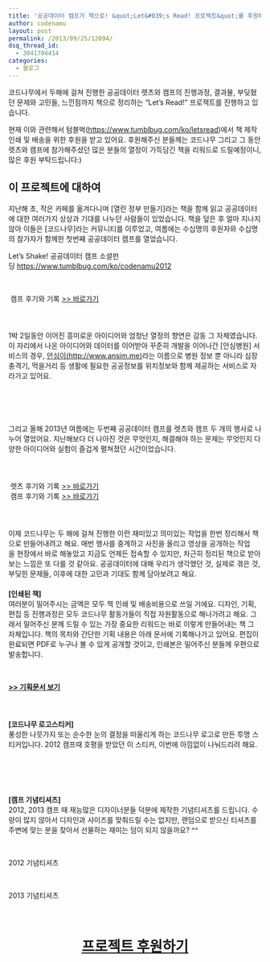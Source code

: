 ```yaml
---
title: '공공데이터 캠프가 책으로! &quot;Let&#039;s Read! 프로젝트&quot;를 후원해주세요!'
author: codenamu
layout: post
permalink: /2013/09/25/12094/
dsq_thread_id:
  - 3041704414
categories:
  - 블로그
---
```

코드나무에서 두해에 걸쳐 진행한 공공데이터 렛츠와 캠프의 진행과정, 결과물, 부딪혔던 문제와 고민들, 느낀점까지 책으로 정리하는 &#8220;Let&#8217;s Read!&#8221; 프로젝트를 진행하고 있습니다.

현재 이와 관련해서 텀블벅(<https://www.tumblbug.com/ko/letsread>)에서 책 제작 인쇄 및 배송을 위한 후원을 받고 있어요. 후원해주신 분들께는 코드나무 그리고 그 동안 렛츠와 캠프에 참가해주셨던 많은 분들의 열정이 가득담긴 책을 리워드로 드릴예정이니, 많은 후원 부탁드립니다:)



### 

### 

## 이 프로젝트에 대하여

지난해 초, 작은 카페를 옮겨다니며 [열린 정부 만들기]라는 책을 함께 읽고 공공데이터에 대한 여러가지 상상과 기대를 나누던 사람들이 있었습니다. 책을 덮은 후 얼마 지나지 않아 이들은 [코드나무]라는 커뮤니티를 이루었고, 여름에는 수십명의 후원자와 수십명의 참가자가 함께한 첫번째 공공데이터 캠프를 열었습니다.

<div>
</div>

<div>
  <img alt="" src="https://s3-ap-northeast-1.amazonaws.com/tumblbug-production/project_blog_pictures/photos/photos/18857/original/original.png" />
</div>

<div>
  Let&#8217;s Shake! 공공데이터 캠프 소셜펀딩 <a href="https://www.tumblbug.com/ko/codenamu2012">https://www.tumblbug.com/ko/codenamu2012</a>
</div>

&nbsp;

<div>
</div>

<div>
  <img alt="" src="http://farm9.staticflickr.com/8161/7610037474_0ceaf5cb14_n.jpg" /> 캠프 후기와 기록 <a href="http://codenamu.org/blog/2012/07/25/후기-코드나무의/">>> 바로가기</a>
</div>

<div>
</div>

&nbsp;

### 

<div>
  1박 2일동안 이어진 흥미로운 아이디어와 엄청난 열정의 향연은 감동 그 자체였습니다. 이 자리에서 나온 아이디어와 데이터를 이어받아 꾸준히 개발을 이어나간 [안심병원] 서비스의 경우, <a href="http://www.ansim.me/">안심이(http://www.ansim.me)</a>라는 이름으로 병원 정보 뿐 아니라 심장충격기, 먹을거리 등 생활에 필요한 공공정보를 위치정보와 함께 제공하는 서비스로 자라가고 있어요.
</div>

<div>
</div>

&nbsp;

<div>
</div>

<div>
</div>

### 

&nbsp;

<div>
  그리고 올해 2013년 여름에는 두번째 공공데이터 캠프를 렛츠와 캠프 두 개의 행사로 나누어 열었어요. 지난해보다 더 나아진 것은 무엇인지, 해결해야 하는 문제는 무엇인지 다양한 아이디어와 실험이 즐겁게 펼쳐졌던 시간이었습니다.
</div>

<div>
</div>

&nbsp;

### 

<div>
  <img alt="" src="http://codenamu.org/wp-content/uploads/2013/07/P1070524-300x200.jpg" /> 렛츠 후기와 기록 <a href="http://codenamu.org/blog/2013/07/08/2013-lets-shake-공공데이터-렛츠-1-overview/">>> 바로가기</a>
</div>

<div>
</div>

<div>
  <img alt="" src="http://farm6.staticflickr.com/5472/9509288296_f4351828b2_n.jpg" /> 캠프 후기와 기록 <a href="http://codenamu.org/blog/2013/07/20/lets-shake-공공데이터-캠프-1-행사-모습/">>> 바로가기</a>
</div>

<div>
</div>

### 

&nbsp;

<div>
  이제 코드나무는 두 해에 걸쳐 진행한 이런 재미있고 의미있는 작업을 한번 정리해서 책으로 만들어내려고 해요. 매번 행사를 중계하고 사진을 올리고 영상을 공개하는 작업을 현장에서 바로 해놓았고 지금도 언제든 접속할 수 있지만, 차근히 정리된 책으로 받아보는 느낌은 또 다를 것 같아요. 공공데이터에 대해 우리가 생각했던 것, 실제로 겪은 것, 부딪힌 문제들, 이후에 대한 고민과 기대도 함께 담아보려고 해요.
</div>

<div>
</div>

<div>
</div>

<div>
</div>

<div>
  <span style="color: #ffffff;"><b>리워드 안내</b></span>
</div>

<div>
</div>

<div>
  <b>[인쇄된 책]</b>
</div>

<div>
</div>

<div>
  여러분이 밀어주시는 금액은 모두 책 인쇄 및 배송비용으로 쓰일 거에요. 디자인, 기획, 편집 등 진행과정은 모두 코드나무 활동가들이 직접 자원활동으로 해나가려고 해요. 그래서 밀어주신 분께 드릴 수 있는 가장 중요한 리워드는 바로 이렇게 만들어내는 책 그 자체입니다. 책의 목차와 간단한 기획 내용은 아래 문서에 기록해나가고 있어요. 편집이 완료되면 PDF로 누구나 볼 수 있게 공개할 것이고, 인쇄본은 밀어주신 분들께 우편으로 발송합니다.
</div>

<div>
</div>

&nbsp;

<div>
  <strong><a href="https://docs.google.com/document/d/135jTrP1XGQCOnIpBOodriM-3GKQHvLL4tlJgbgxL0M0/edit?usp=sharing">>> 기획문서 보기</a></strong>
</div>

<div>
</div>

### 

&nbsp;

<div>
  <b>[코드나무 로고스티커]</b>
</div>

<div>
</div>

<div>
  풍성한 나뭇가지 또는 순수한 눈의 결정을 떠올리게 하는 코드나무 로고로 만든 투명 스티커입니다. 2012 캠프때 호평을 받았던 이 스티커, 이번에 아낌없이 나눠드리려 해요.
</div>

<div>
</div>

&nbsp;

<div>
  <img alt="" src="https://s3-ap-northeast-1.amazonaws.com/tumblbug-production/project_blog_pictures/photos/photos/18862/original/P1040087-2.jpg" />
</div>

<div>
</div>

<div>
</div>

&nbsp;

<div>
  <b>[캠프 기념티셔츠]</b>
</div>

<div>
</div>

<div>
  2012, 2013 캠프 때 재능많은 디자이너분들 덕분에 제작한 기념티셔츠를 드립니다. 수량이 많지 않아서 디자인과 사이즈를 맞춰드릴 수는 없지만, 랜덤으로 받으신 티셔츠를 주변에 맞는 분을 찾아서 선물하는 재미는 덤이 되지 않을까요? ^^
</div>

<div>
</div>

&nbsp;

<div>
  <img alt="" src="http://farm9.staticflickr.com/8013/7634391932_88c0533749_z.jpg" />
</div>

<div>
  2012 기념티셔츠
</div>

<div>
</div>

&nbsp;

<div>
  <img alt="" src="http://farm4.staticflickr.com/3740/9506482957_840e640b7e_z.jpg" />
</div>

<div>
  2013 기념티셔츠
</div>

<div>
</div>

&nbsp;

<div>
</div>

<div>
</div>

### 

<h1 style="text-align: center;">
  <a href="https://www.tumblbug.com/ko/letsread"><strong>프로젝트 후원하기</strong></a>
</h1>

### 

<div>
</div>

<div>
</div>
